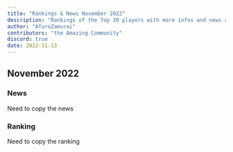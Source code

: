 ```yaml
---
title: "Rankings & News November 2022"
description: "Rankings of the Top 20 players with more infos and news about occurences from October to November 2022"
author: "AfuroZamurai"
contributors: "the Amazing Community"
discord: true
date: 2022-11-13
---
```


## November 2022

### News

Need to copy the news

### Ranking

Need to copy the ranking
